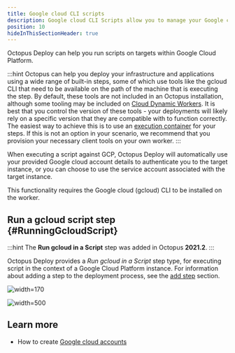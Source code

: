 ```yaml
---
title: Google cloud CLI scripts
description: Google cloud CLI Scripts allow you to manage your Google cloud resources as part of your deployment process.
position: 10
hideInThisSectionHeader: true
---
```


Octopus Deploy can help you run scripts on targets within Google Cloud Platform.

:::hint
Octopus can help you deploy your infrastructure and applications using a wide range of built-in steps, some of which use tools like the gcloud CLI that need to be available on the path of the machine that is executing the step. By default, these tools are not included in an Octopus installation, although some tooling may be included on [Cloud Dynamic Workers](/docs/infrastructure/workers/dynamic-worker-pools.md#available-dynamic-worker-images). It is best that you control the version of these tools - your deployments will likely rely on a specific version that they are compatible with to function correctly. The easiest way to achieve this is to use an [execution container](/docs/projects/steps/execution-containers-for-workers/index.md) for your steps.
If this is not an option in your scenario, we recommend that you provision your necessary client tools on your own worker.
:::

When executing a script against GCP, Octopus Deploy will automatically use your provided Google cloud account details to authenticate you to the target instance, or you can choose to use the service account associated with the target instance.

This functionality requires the Google cloud (gcloud) CLI to be installed on the worker.

## Run a gcloud script step {#RunningGcloudScript}

:::hint
The **Run gcloud in a Script** step was added in Octopus **2021.2**.
:::

Octopus Deploy provides a _Run gcloud in a Script_ step type, for executing script in the context of a Google Cloud Platform instance. For information about adding a step to the deployment process, see the [add step](/docs/projects/steps/index.md) section.

![](google-cloud-script-step.png "width=170")

![](google-cloud-script-step-body.png "width=500")

## Learn more

- How to create [Google cloud accounts](/docs/infrastructure/accounts/google-cloud/index.md)
